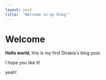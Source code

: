 ```yaml
---
layout: post
title:  "Welcome to my blog!"
---
```


# Welcome

**Hello world**, this is my first Dirakia's blog post.

I hope you like it!

yeah!
